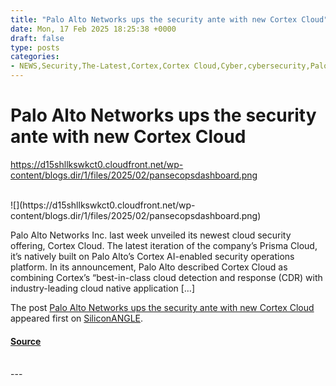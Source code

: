 ```yaml
---
title: "Palo Alto Networks ups the security ante with new Cortex Cloud"
date: Mon, 17 Feb 2025 18:25:38 +0000
draft: false
type: posts
categories: 
- NEWS,Security,The-Latest,Cortex,Cortex Cloud,Cyber,cybersecurity,Palo Alto Networks,Prisma Cloud,security,Zeus Kerravala
---
```

# Palo Alto Networks ups the security ante with new Cortex Cloud
https://d15shllkswkct0.cloudfront.net/wp-content/blogs.dir/1/files/2025/02/pansecopsdashboard.png
<br/>

<br/>
![](https://d15shllkswkct0.cloudfront.net/wp-content/blogs.dir/1/files/2025/02/pansecopsdashboard.png)

Palo Alto Networks Inc. last week unveiled its newest cloud security offering, Cortex Cloud. The latest iteration of the company’s Prisma Cloud, it’s natively built on Palo Alto’s Cortex AI-enabled security operations platform. In its announcement, Palo Alto described Cortex Cloud as combining Cortex’s “best-in-class cloud detection and response (CDR) with industry-leading cloud native application \[…\]

The post [Palo Alto Networks ups the security ante with new Cortex Cloud](https://siliconangle.com/2025/02/17/palo-alto-networks-ups-security-ante-new-cortex-cloud/) appeared first on [SiliconANGLE](https://siliconangle.com).

#### [Source](https://siliconangle.com/2025/02/17/palo-alto-networks-ups-security-ante-new-cortex-cloud/)

<br/>
---
